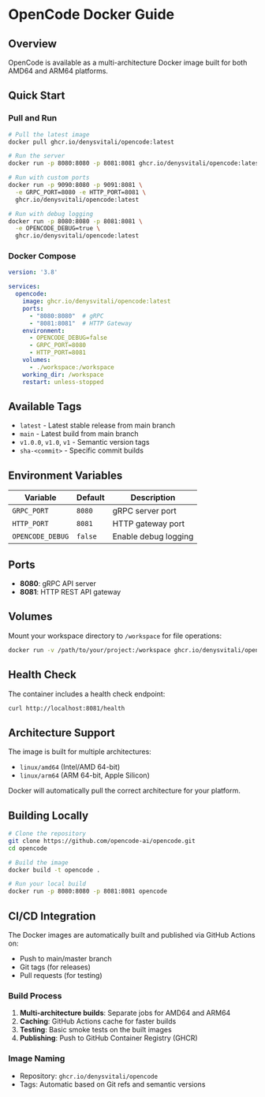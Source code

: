 # OpenCode Docker Guide

## Overview

OpenCode is available as a multi-architecture Docker image built for both AMD64 and ARM64 platforms.

## Quick Start

### Pull and Run

```bash
# Pull the latest image
docker pull ghcr.io/denysvitali/opencode:latest

# Run the server
docker run -p 8080:8080 -p 8081:8081 ghcr.io/denysvitali/opencode:latest

# Run with custom ports
docker run -p 9090:8080 -p 9091:8081 \
  -e GRPC_PORT=8080 -e HTTP_PORT=8081 \
  ghcr.io/denysvitali/opencode:latest

# Run with debug logging
docker run -p 8080:8080 -p 8081:8081 \
  -e OPENCODE_DEBUG=true \
  ghcr.io/denysvitali/opencode:latest
```

### Docker Compose

```yaml
version: '3.8'

services:
  opencode:
    image: ghcr.io/denysvitali/opencode:latest
    ports:
      - "8080:8080"  # gRPC
      - "8081:8081"  # HTTP Gateway
    environment:
      - OPENCODE_DEBUG=false
      - GRPC_PORT=8080
      - HTTP_PORT=8081
    volumes:
      - ./workspace:/workspace
    working_dir: /workspace
    restart: unless-stopped
```

## Available Tags

- `latest` - Latest stable release from main branch
- `main` - Latest build from main branch
- `v1.0.0`, `v1.0`, `v1` - Semantic version tags
- `sha-<commit>` - Specific commit builds

## Environment Variables

| Variable | Default | Description |
|----------|---------|-------------|
| `GRPC_PORT` | `8080` | gRPC server port |
| `HTTP_PORT` | `8081` | HTTP gateway port |
| `OPENCODE_DEBUG` | `false` | Enable debug logging |

## Ports

- **8080**: gRPC API server
- **8081**: HTTP REST API gateway

## Volumes

Mount your workspace directory to `/workspace` for file operations:

```bash
docker run -v /path/to/your/project:/workspace ghcr.io/denysvitali/opencode:latest
```

## Health Check

The container includes a health check endpoint:

```bash
curl http://localhost:8081/health
```

## Architecture Support

The image is built for multiple architectures:
- `linux/amd64` (Intel/AMD 64-bit)
- `linux/arm64` (ARM 64-bit, Apple Silicon)

Docker will automatically pull the correct architecture for your platform.

## Building Locally

```bash
# Clone the repository
git clone https://github.com/opencode-ai/opencode.git
cd opencode

# Build the image
docker build -t opencode .

# Run your local build
docker run -p 8080:8080 -p 8081:8081 opencode
```

## CI/CD Integration

The Docker images are automatically built and published via GitHub Actions on:
- Push to main/master branch
- Git tags (for releases)
- Pull requests (for testing)

### Build Process

1. **Multi-architecture builds**: Separate jobs for AMD64 and ARM64
2. **Caching**: GitHub Actions cache for faster builds
3. **Testing**: Basic smoke tests on the built images
4. **Publishing**: Push to GitHub Container Registry (GHCR)

### Image Naming

- Repository: `ghcr.io/denysvitali/opencode`
- Tags: Automatic based on Git refs and semantic versions

